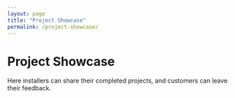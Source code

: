 ```yaml
---
layout: page
title: "Project Showcase"
permalink: /project-showcase/
---
```

# Project Showcase
Here installers can share their completed projects, and customers can leave their feedback.
